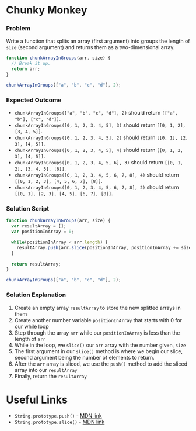 # Chunky Monkey

### Problem

Write a function that splits an array (first argument) into groups the length of `size` (second argument) and returns them as a two-dimensional array.

```javascript
function chunkArrayInGroups(arr, size) {
  // Break it up.
  return arr;
}

chunkArrayInGroups(["a", "b", "c", "d"], 2);
```

### Expected Outcome

* `chunkArrayInGroups(["a", "b", "c", "d"], 2)` should return `[["a", "b"], ["c", "d"]]`.
* `chunkArrayInGroups([0, 1, 2, 3, 4, 5], 3)` should return `[[0, 1, 2], [3, 4, 5]]`.
* `chunkArrayInGroups([0, 1, 2, 3, 4, 5], 2)` should return `[[0, 1], [2, 3], [4, 5]]`.
* `chunkArrayInGroups([0, 1, 2, 3, 4, 5], 4)` should return `[[0, 1, 2, 3], [4, 5]]`.
* `chunkArrayInGroups([0, 1, 2, 3, 4, 5, 6], 3)` should return `[[0, 1, 2], [3, 4, 5], [6]]`.
* `chunkArrayInGroups([0, 1, 2, 3, 4, 5, 6, 7, 8], 4)` should return `[[0, 1, 2, 3], [4, 5, 6, 7], [8]]`.
* `chunkArrayInGroups([0, 1, 2, 3, 4, 5, 6, 7, 8], 2)` should return `[[0, 1], [2, 3], [4, 5], [6, 7], [8]]`.

### Solution Script

```javascript
function chunkArrayInGroups(arr, size) {
  var resultArray = [];
  var positionInArray = 0;

  while(positionInArray < arr.length) {
    resultArray.push(arr.slice(positionInArray, positionInArray += size));
  }
  
  return resultArray;  
}

chunkArrayInGroups(["a", "b", "c", "d"], 2);
```

### Solution Explanation

1. Create an empty array `resultArray` to store the new splitted arrays in them
2. Create another number variable `positionInArray` that starts with 0 for our while loop
3. Step through the array `arr` while our `positionInArray` is less than the length of `arr`
4. While in the loop, we `slice()` our `arr` array with the number given, `size`
5. The first argument in our `slice()` method is where we begin our slice, second argument being the number of elements to return.
6. After the `arr` array is sliced, we use the `push()` method to add the sliced array into our `resultArray`
7. Finally, return the `resultArray`

# Useful Links

* `String.prototype.push()` - [MDN link](https://developer.mozilla.org/en-US/docs/Web/JavaScript/Reference/Global_Objects/Array/push?v=example)
* `String.prototype.slice()` - [MDN link](https://developer.mozilla.org/en-US/docs/Web/JavaScript/Reference/Global_Objects/Array/slice?v=example)
